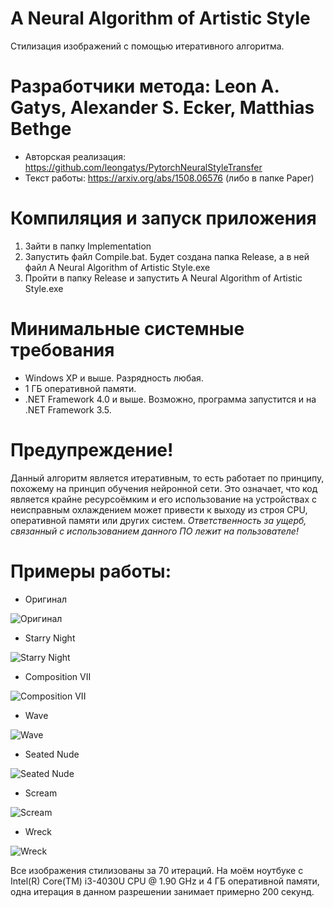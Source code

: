 # A Neural Algorithm of Artistic Style
Стилизация изображений с помощью итеративного алгоритма.

# Разработчики метода: Leon A. Gatys, Alexander S. Ecker, Matthias Bethge
* Авторская реализация: https://github.com/leongatys/PytorchNeuralStyleTransfer
* Текст работы: https://arxiv.org/abs/1508.06576 (либо в папке Paper)

# Компиляция и запуск приложения
1. Зайти в папку Implementation
2. Запустить файл Compile.bat. Будет создана папка Release, а в ней файл A Neural Algorithm of Artistic Style.exe
3. Пройти в папку Release и запустить A Neural Algorithm of Artistic Style.exe

# Минимальные системные требования
* Windows XP и выше. Разрядность любая.
* 1 ГБ оперативной памяти.
* .NET Framework 4.0 и выше. Возможно, программа запустится и на .NET Framework 3.5.

# Предупреждение!
Данный алгоритм является итеративным, то есть работает по принципу, похожему на принцип обучения нейронной сети. Это означает, что код является крайне ресурсоёмким и его использование на устройствах с неисправным охлаждением может привести к выходу из строя CPU, оперативной памяти или других систем. *Ответственность за ущерб, связанный с использованием данного ПО лежит на пользователе!*

# Примеры работы:

* Оригинал

![Оригинал](https://github.com/ColorfulSoft/StyleTransfer-Colorization-SuperResolution/blob/master/Style%20Transfer/2015.%20A%20Neural%20Algorithm%20of%20Artistic%20Style/Examples/Buisness.jpg)

* Starry Night

![Starry Night](https://github.com/ColorfulSoft/StyleTransfer-Colorization-SuperResolution/blob/master/Style%20Transfer/2015.%20A%20Neural%20Algorithm%20of%20Artistic%20Style/Examples/70_Buisness_Starry.jpg)

* Composition VII

![Composition VII](https://github.com/ColorfulSoft/StyleTransfer-Colorization-SuperResolution/blob/master/Style%20Transfer/2015.%20A%20Neural%20Algorithm%20of%20Artistic%20Style/Examples/70_Buisness_Composition.jpg)

* Wave

![Wave](https://github.com/ColorfulSoft/StyleTransfer-Colorization-SuperResolution/blob/master/Style%20Transfer/2015.%20A%20Neural%20Algorithm%20of%20Artistic%20Style/Examples/70_Buisness_Wave.jpg)

* Seated Nude

![Seated Nude](https://github.com/ColorfulSoft/StyleTransfer-Colorization-SuperResolution/blob/master/Style%20Transfer/2015.%20A%20Neural%20Algorithm%20of%20Artistic%20Style/Examples/70_Buisness_Seated_Nude.jpg)

* Scream

![Scream](https://github.com/ColorfulSoft/StyleTransfer-Colorization-SuperResolution/blob/master/Style%20Transfer/2015.%20A%20Neural%20Algorithm%20of%20Artistic%20Style/Examples/70_Buisness_Scream.jpg)

* Wreck

![Wreck](https://github.com/ColorfulSoft/StyleTransfer-Colorization-SuperResolution/blob/master/Style%20Transfer/2015.%20A%20Neural%20Algorithm%20of%20Artistic%20Style/Examples/70_Buisness_Wreck.jpg)

Все изображения стилизованы за 70 итераций. На моём ноутбуке с Intel(R) Core(TM) i3-4030U CPU @ 1.90 GHz и 4 ГБ оперативной памяти, одна итерация в данном разрешении занимает примерно 200 секунд.
